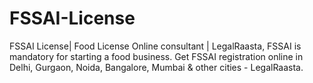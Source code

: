 # FSSAI-License
FSSAI License| Food License Online consultant | LegalRaasta, FSSAI is mandatory for starting a food business. Get FSSAI registration online in Delhi, Gurgaon, Noida, Bangalore, Mumbai &amp; other cities - LegalRaasta.
